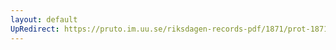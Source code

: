 ```yaml
---
layout: default
UpRedirect: https://pruto.im.uu.se/riksdagen-records-pdf/1871/prot-1871--ak--221/prot-1871--ak--221_005.pdf
---
```

